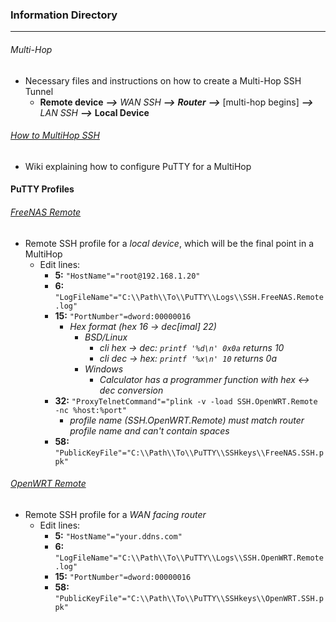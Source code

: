 ### Information Directory ###
---
###### Multi-Hop ######
- Necessary files and instructions on how to create a Multi-Hop SSH Tunnel
  - __Remote device__  ___-->___  _WAN SSH_  ___-->___  ___Router___  ___-->___  [multi-hop begins]  ___-->___  _LAN SSH_  ___-->___  __Local Device__

###### [How to MultiHop SSH](How%20To%20Multi-Hop%20SSH.pdf) ######
- Wiki explaining how to configure PuTTY for a MultiHop

#### PuTTY Profiles ####

###### [_FreeNAS Remote_](PuTTY_Profile_FreeNAS_Remote_Multi-hop.reg) ######
- Remote SSH profile for a _local device_, which will be the final point in a MultiHop
  - Edit lines:
    - __5:__ `"HostName"="root@192.168.1.20"`
    - __6:__ `"LogFileName"="C:\\Path\\To\\PuTTY\\Logs\\SSH.FreeNAS.Remote.log"`
    - __15:__ `"PortNumber"=dword:00000016`
      - _Hex format (hex 16 -> dec[imal] 22)_
        - _BSD/Linux_
          - _cli hex -> dec: `printf '%d\n' 0x0a` returns 10_
          - _cli dec -> hex: `printf '%x\n' 10` returns 0a_
        - _Windows_
          - _Calculator has a programmer function with hex <-> dec conversion_
    - __32:__ `"ProxyTelnetCommand"="plink -v -load SSH.OpenWRT.Remote -nc %host:%port"`
      - _profile name (SSH.OpenWRT.Remote) must match router profile name and can't contain spaces_
    - __58:__ `"PublicKeyFile"="C:\\Path\\To\\PuTTY\\SSHkeys\\FreeNAS.SSH.ppk"`

###### [_OpenWRT Remote_](PuTTY_Profile_OpenWRT_Remote.reg) ######
- Remote SSH profile for a _WAN facing router_
  - Edit lines:
    - __5:__ `"HostName"="your.ddns.com"`
    - __6:__ `"LogFileName"="C:\\Path\\To\\PuTTY\\Logs\\SSH.OpenWRT.Remote.log"`
    - __15:__ `"PortNumber"=dword:00000016`
    - __58:__ `"PublicKeyFile"="C:\\Path\\To\\PuTTY\\SSHkeys\\OpenWRT.SSH.ppk"`
 
